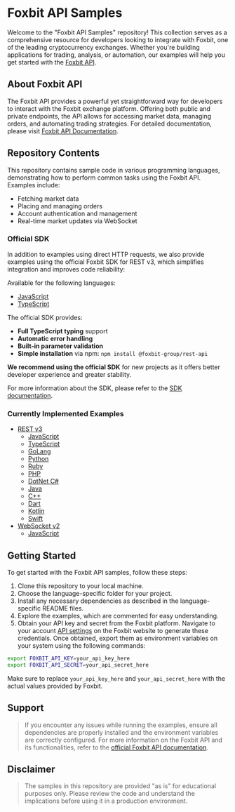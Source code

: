# Foxbit API Samples

Welcome to the "Foxbit API Samples" repository! This collection serves as a comprehensive resource for developers looking to integrate with Foxbit, one of the leading cryptocurrency exchanges. Whether you're building applications for trading, analysis, or automation, our examples will help you get started with the [Foxbit API](https://docs.foxbit.com.br/).

## About Foxbit API

The Foxbit API provides a powerful yet straightforward way for developers to interact with the Foxbit exchange platform. Offering both public and private endpoints, the API allows for accessing market data, managing orders, and automating trading strategies. For detailed documentation, please visit [Foxbit API Documentation](https://docs.foxbit.com.br/).

## Repository Contents

This repository contains sample code in various programming languages, demonstrating how to perform common tasks using the Foxbit API. Examples include:

- Fetching market data
- Placing and managing orders
- Account authentication and management
- Real-time market updates via WebSocket

### Official SDK

In addition to examples using direct HTTP requests, we also provide examples using the official Foxbit SDK for REST v3, which simplifies integration and improves code reliability:

Available for the following languages:
- [JavaScript](https://github.com/foxbit-group/foxbit-api-samples/tree/main/rest-v3-sdk/javascript)
- [TypeScript](https://github.com/foxbit-group/foxbit-api-samples/tree/main/rest-v3-sdk/typescript)

The official SDK provides:

- **Full TypeScript typing** support
- **Automatic error handling**
- **Built-in parameter validation**
- **Simple installation** via npm: `npm install @foxbit-group/rest-api`

**We recommend using the official SDK** for new projects as it offers better developer experience and greater stability.

For more information about the SDK, please refer to the [SDK documentation](https://github.com/foxbit-group/foxbit-api-samples/tree/main/rest-v3-sdk).

### Currently Implemented Examples

- [REST v3](https://github.com/foxbit-group/foxbit-api-samples/tree/main/rest-v3)
  - [JavaScript](https://github.com/foxbit-group/foxbit-api-samples/tree/main/rest-v3/javascript)
  - [TypeScript](https://github.com/foxbit-group/foxbit-api-samples/tree/main/rest-v3/typescript)
  - [GoLang](https://github.com/foxbit-group/foxbit-api-samples/tree/main/rest-v3/go)
  - [Python](https://github.com/foxbit-group/foxbit-api-samples/tree/main/rest-v3/python)
  - [Ruby](https://github.com/foxbit-group/foxbit-api-samples/tree/main/rest-v3/ruby)
  - [PHP](https://github.com/foxbit-group/foxbit-api-samples/tree/main/rest-v3/php)
  - [DotNet C#](https://github.com/foxbit-group/foxbit-api-samples/tree/main/rest-v3/dotnet)
  - [Java](https://github.com/foxbit-group/foxbit-api-samples/tree/main/rest-v3/java)
  - [C++](https://github.com/foxbit-group/foxbit-api-samples/tree/main/rest-v3/cpp)
  - [Dart](https://github.com/foxbit-group/foxbit-api-samples/tree/main/rest-v3/dart)
  - [Kotlin](https://github.com/foxbit-group/foxbit-api-samples/tree/main/rest-v3/kotlin)
  - [Swift](https://github.com/foxbit-group/foxbit-api-samples/tree/main/rest-v3/swift)
- [WebSocket v2](https://github.com/foxbit-group/foxbit-api-samples/tree/main/websocket-v2)
  - [JavaScript](https://github.com/foxbit-group/foxbit-api-samples/tree/main/websocket-v2/javascript)

## Getting Started

To get started with the Foxbit API samples, follow these steps:

1. Clone this repository to your local machine.
2. Choose the language-specific folder for your project.
3. Install any necessary dependencies as described in the language-specific README files.
4. Explore the examples, which are commented for easy understanding.
5. Obtain your API key and secret from the Foxbit platform. Navigate to your account [API settings](https://app.foxbit.com.br/profile/api-key) on the Foxbit website to generate these credentials. Once obtained, export them as environment variables on your system using the following commands:

```bash
export FOXBIT_API_KEY=your_api_key_here
export FOXBIT_API_SECRET=your_api_secret_here
```

Make sure to replace `your_api_key_here` and `your_api_secret_here` with the actual values provided by Foxbit.

## Support

> If you encounter any issues while running the examples, ensure all dependencies are properly installed and the environment variables are correctly configured. For more information on the Foxbit API and its functionalities, refer to the [official Foxbit API documentation](https://docs.foxbit.com.br/).

## Disclaimer

> The samples in this repository are provided "as is" for educational purposes only. Please review the code and understand the implications before using it in a production environment.
